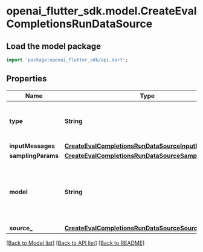 # openai_flutter_sdk.model.CreateEvalCompletionsRunDataSource

## Load the model package
```dart
import 'package:openai_flutter_sdk/api.dart';
```

## Properties
Name | Type | Description | Notes
------------ | ------------- | ------------- | -------------
**type** | **String** | The type of run data source. Always `completions`. | [default to 'completions']
**inputMessages** | [**CreateEvalCompletionsRunDataSourceInputMessages**](CreateEvalCompletionsRunDataSourceInputMessages.md) |  | [optional] 
**samplingParams** | [**CreateEvalCompletionsRunDataSourceSamplingParams**](CreateEvalCompletionsRunDataSourceSamplingParams.md) |  | [optional] 
**model** | **String** | The name of the model to use for generating completions (e.g. \"o3-mini\"). | [optional] 
**source_** | [**CreateEvalCompletionsRunDataSourceSource**](CreateEvalCompletionsRunDataSourceSource.md) |  | 

[[Back to Model list]](../README.md#documentation-for-models) [[Back to API list]](../README.md#documentation-for-api-endpoints) [[Back to README]](../README.md)


